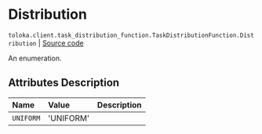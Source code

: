 # Distribution
`toloka.client.task_distribution_function.TaskDistributionFunction.Distribution` | [Source code](https://github.com/Toloka/toloka-kit/blob/v1.1.0.post1/src/client/task_distribution_function.py#L32)

An enumeration.

## Attributes Description

| Name | Value | Description |
| :------| :-----------| :----------| 
`UNIFORM`|'UNIFORM'|
